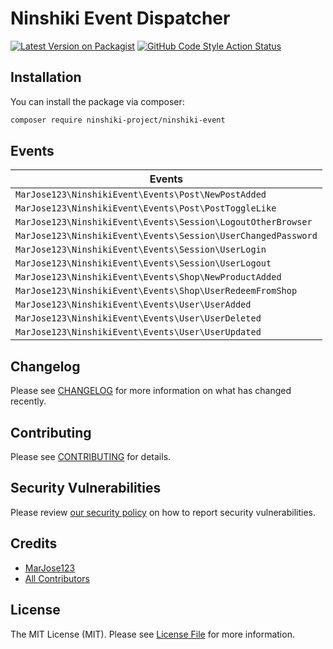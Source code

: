 # Ninshiki Event Dispatcher

[![Latest Version on Packagist](https://img.shields.io/packagist/v/ninshiki-project/ninshiki-event.svg?style=flat-square)](https://packagist.org/packages/ninshiki-project/ninshiki-event)
[![GitHub Code Style Action Status](https://img.shields.io/github/actions/workflow/status/ninshiki-project/ninshiki-event/fix-php-code-style-issues.yml?branch=main&label=code%20style&style=flat-square)](https://github.com/ninshiki-project/ninshiki-event/actions?query=workflow%3A"Fix+PHP+code+style+issues"+branch%3Amain)


## Installation

You can install the package via composer:

```bash
composer require ninshiki-project/ninshiki-event
```

## Events

| Events                                                        |
|---------------------------------------------------------------|
| `MarJose123\NinshikiEvent\Events\Post\NewPostAdded`           |
| `MarJose123\NinshikiEvent\Events\Post\PostToggleLike`         |
| `MarJose123\NinshikiEvent\Events\Session\LogoutOtherBrowser`  |
| `MarJose123\NinshikiEvent\Events\Session\UserChangedPassword` |
| `MarJose123\NinshikiEvent\Events\Session\UserLogin`           |
| `MarJose123\NinshikiEvent\Events\Session\UserLogout`          |
| `MarJose123\NinshikiEvent\Events\Shop\NewProductAdded`        |
| `MarJose123\NinshikiEvent\Events\Shop\UserRedeemFromShop`     |
| `MarJose123\NinshikiEvent\Events\User\UserAdded`              |
| `MarJose123\NinshikiEvent\Events\User\UserDeleted`            |
| `MarJose123\NinshikiEvent\Events\User\UserUpdated`            |



## Changelog

Please see [CHANGELOG](CHANGELOG.md) for more information on what has changed recently.

## Contributing

Please see [CONTRIBUTING](CONTRIBUTING.md) for details.

## Security Vulnerabilities

Please review [our security policy](../../security/policy) on how to report security vulnerabilities.

## Credits

- [MarJose123](https://github.com/ninshiki-project)
- [All Contributors](../../contributors)

## License

The MIT License (MIT). Please see [License File](LICENSE.md) for more information.
